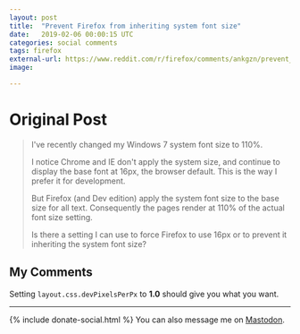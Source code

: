 ```yaml
---
layout: post
title:  "Prevent Firefox from inheriting system font size"
date:   2019-02-06 00:00:15 UTC
categories: social comments
tags: firefox
external-url: https://www.reddit.com/r/firefox/comments/ankgzn/prevent_firefox_from_inheriting_system_font_size/efu078s/
image: 

---
```


# Original Post

>I've recently changed my Windows 7 system font size to 110%.
>
>I notice Chrome and IE don't apply the system size, and continue to display the base font at 16px, the browser default. This is the way I prefer it for development.
>
>But Firefox (and Dev edition) apply the system font size to the base size for all text. Consequently the pages render at 110% of the actual font size setting.
>
>Is there a setting I can use to force Firefox to use 16px or to prevent it inheriting the system font size?

## My Comments

Setting `layout.css.devPixelsPerPx` to **1.0** should give you what you want.

---

{% include donate-social.html %} You can also message me on [Mastodon](https://mastodon.social/@yoasif).